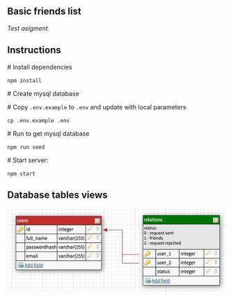 ## Basic friends list

_Test asigment_

## Instructions

\# Install dependencies

```
npm install
```

\# Create mysql database

\# Copy `.env.example` to `.env` and update with local parameters

```
cp .env.example .env
```

\# Run to get mysql database

```
npm run seed
```

\# Start server:

```
npm start
```

## Database tables views

![Tables Screenshots](/screenshots/db-model.jpg)

